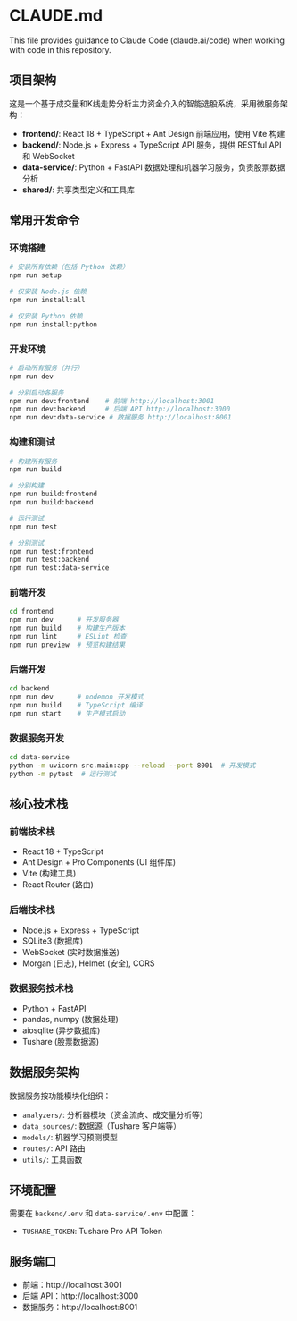 # CLAUDE.md

This file provides guidance to Claude Code (claude.ai/code) when working with code in this repository.

## 项目架构

这是一个基于成交量和K线走势分析主力资金介入的智能选股系统，采用微服务架构：

- **frontend/**: React 18 + TypeScript + Ant Design 前端应用，使用 Vite 构建
- **backend/**: Node.js + Express + TypeScript API 服务，提供 RESTful API 和 WebSocket
- **data-service/**: Python + FastAPI 数据处理和机器学习服务，负责股票数据分析
- **shared/**: 共享类型定义和工具库

## 常用开发命令

### 环境搭建
```bash
# 安装所有依赖（包括 Python 依赖）
npm run setup

# 仅安装 Node.js 依赖
npm run install:all

# 仅安装 Python 依赖
npm run install:python
```

### 开发环境
```bash
# 启动所有服务（并行）
npm run dev

# 分别启动各服务
npm run dev:frontend    # 前端 http://localhost:3001
npm run dev:backend     # 后端 API http://localhost:3000
npm run dev:data-service # 数据服务 http://localhost:8001
```

### 构建和测试
```bash
# 构建所有服务
npm run build

# 分别构建
npm run build:frontend
npm run build:backend

# 运行测试
npm run test

# 分别测试
npm run test:frontend
npm run test:backend
npm run test:data-service
```

### 前端开发
```bash
cd frontend
npm run dev      # 开发服务器
npm run build    # 构建生产版本
npm run lint     # ESLint 检查
npm run preview  # 预览构建结果
```

### 后端开发
```bash
cd backend
npm run dev      # nodemon 开发模式
npm run build    # TypeScript 编译
npm run start    # 生产模式启动
```

### 数据服务开发
```bash
cd data-service
python -m uvicorn src.main:app --reload --port 8001  # 开发模式
python -m pytest  # 运行测试
```

## 核心技术栈

### 前端技术栈
- React 18 + TypeScript
- Ant Design + Pro Components (UI 组件库)
- Vite (构建工具)
- React Router (路由)

### 后端技术栈
- Node.js + Express + TypeScript
- SQLite3 (数据库)
- WebSocket (实时数据推送)
- Morgan (日志), Helmet (安全), CORS

### 数据服务技术栈
- Python + FastAPI
- pandas, numpy (数据处理)
- aiosqlite (异步数据库)
- Tushare (股票数据源)

## 数据服务架构

数据服务按功能模块化组织：
- `analyzers/`: 分析器模块（资金流向、成交量分析等）
- `data_sources/`: 数据源（Tushare 客户端等）
- `models/`: 机器学习预测模型
- `routes/`: API 路由
- `utils/`: 工具函数

## 环境配置

需要在 `backend/.env` 和 `data-service/.env` 中配置：
- `TUSHARE_TOKEN`: Tushare Pro API Token

## 服务端口

- 前端：http://localhost:3001
- 后端 API：http://localhost:3000
- 数据服务：http://localhost:8001